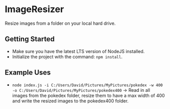 # ImageResizer

Resize images from a folder on your local hard drive.

## Getting Started

- Make sure you have the latest LTS version of NodeJS installed.
- Initialize the project with the command: `npm install`.

## Example Uses

- `node index.js -i C:/Users/David/Pictures/MyPictures/pokedex -w 400 -o C:/Users/David/Pictures/MyPictures/pokedex400` -> Read in all images from the pokedex folder, resize them to have a max width of 400 and write the resized images to the pokedex400 folder.
